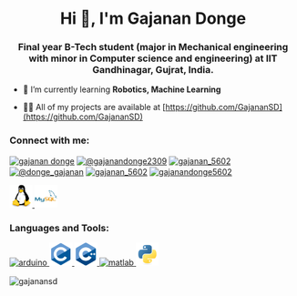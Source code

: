 <h1 align="center">Hi 👋, I'm Gajanan Donge</h1>
<h3 align="center">Final year B-Tech student (major in Mechanical engineering with minor in Computer science and engineering) at IIT Gandhinagar, Gujrat, India.</h3>

- 🌱 I’m currently learning **Robotics, Machine Learning**

- 👨‍💻 All of my projects are available at [https://github.com/GajananSD](https://github.com/GajananSD)

<h3 align="left">Connect with me:</h3>
<p align="left">
<a href="https://www.linkedin.com/in/gajanan-donge-a574b3223" target="blank"><img align="center" src="https://raw.githubusercontent.com/rahuldkjain/github-profile-readme-generator/master/src/images/icons/Social/linked-in-alt.svg" alt="gajanan donge" height="30" width="40" /></a>
<a href="https://www.youtube.com/@gajanandonge2309" target="blank"><img align="center" src="https://raw.githubusercontent.com/rahuldkjain/github-profile-readme-generator/master/src/images/icons/Social/youtube.svg" alt="@gajanandonge2309" height="30" width="40" /></a>
<a href="https://www.codechef.com/users/gajanan_5602" target="blank"><img align="center" src="https://cdn.jsdelivr.net/npm/simple-icons@3.1.0/icons/codechef.svg" alt="gajanan_5602" height="30" width="40" /></a>
<a href="https://www.hackerrank.com/donge_gajanan" target="blank"><img align="center" src="https://raw.githubusercontent.com/rahuldkjain/github-profile-readme-generator/master/src/images/icons/Social/hackerrank.svg" alt="@donge_gajanan" height="30" width="40" /></a>
<a href="https://codeforces.com/profile/gajanan_5602" target="blank"><img align="center" src="https://raw.githubusercontent.com/rahuldkjain/github-profile-readme-generator/master/src/images/icons/Social/codeforces.svg" alt="gajanan_5602" height="30" width="40" /></a>
<a href="https://www.leetcode.com/gajanandonge5602" target="blank"><img align="center" src="https://raw.githubusercontent.com/rahuldkjain/github-profile-readme-generator/master/src/images/icons/Social/leet-code.svg" alt="gajanandonge5602" height="30" width="40" /></a>
</p>
<a href="https://www.linux.org/" target="_blank" rel="noreferrer"> <img src="https://raw.githubusercontent.com/devicons/devicon/master/icons/linux/linux-original.svg" alt="linux" width="40" height="40"/> </a> <a href="https://www.mysql.com/" target="_blank" rel="noreferrer"> <img src="https://raw.githubusercontent.com/devicons/devicon/master/icons/mysql/mysql-original-wordmark.svg" alt="mysql" width="40" height="40"/> </a> </p>

<h3 align="left">Languages and Tools:</h3>
<p align="left"> <a href="https://www.arduino.cc/" target="_blank" rel="noreferrer"> <img src="https://cdn.worldvectorlogo.com/logos/arduino-1.svg" alt="arduino" width="40" height="40"/> </a> <a href="https://www.cprogramming.com/" target="_blank" rel="noreferrer"> <img src="https://raw.githubusercontent.com/devicons/devicon/master/icons/c/c-original.svg" alt="c" width="40" height="40"/> </a> <a href="https://www.w3schools.com/cpp/" target="_blank" rel="noreferrer"> <img src="https://raw.githubusercontent.com/devicons/devicon/master/icons/cplusplus/cplusplus-original.svg" alt="cplusplus" width="40" height="40"/> </a> <a href="https://www.mathworks.com/" target="_blank" rel="noreferrer"> <img src="https://upload.wikimedia.org/wikipedia/commons/2/21/Matlab_Logo.png" alt="matlab" width="40" height="40"/> </a> <a href="https://www.python.org" target="_blank" rel="noreferrer"> <img src="https://raw.githubusercontent.com/devicons/devicon/master/icons/python/python-original.svg" alt="python" width="40" height="40"/> </a> </p>

<p><img align="center" src="https://github-readme-stats.vercel.app/api/top-langs?username=gajanansd&show_icons=true&locale=en&layout=compact" alt="gajanansd" /></p>
